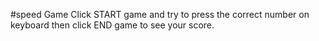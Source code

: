 #speed Game
Click START game and try to press the correct number on keyboard then click END game to see your score.
